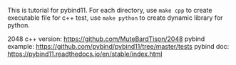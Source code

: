 This is tutorial for pybind11. For each directory, use `make cpp` to create executable file for c++ test, use `make python` to create dynamic library for python. 


2048 c++ version: https://github.com/MuteBardTison/2048
pybind example: https://github.com/pybind/pybind11/tree/master/tests
pybind doc: https://pybind11.readthedocs.io/en/stable/index.html
